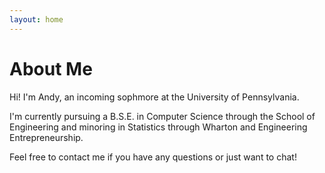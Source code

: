 ```yaml
---
layout: home
---
```


# About Me

Hi! I'm Andy, an incoming sophmore at the University of Pennsylvania.

I'm currently pursuing a B.S.E. in Computer Science through the School of Engineering and minoring in Statistics through Wharton and Engineering Entrepreneurship.

Feel free to contact me if you have any questions or just want to chat!
